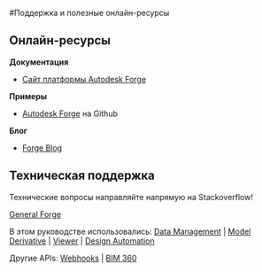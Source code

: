 #Поддержка и полезные онлайн-ресурсы

## Онлайн-ресурсы

**Документация**

 - [Сайт платформы Autodesk Forge](https://forge.autodesk.com/) 

**Примеры**

- [Autodesk Forge](https://github.com/Autodesk-Forge/) на Github

**Блог**

- [Forge Blog](https://forge.autodesk.com/blog/)

## Техническая поддержка

Технические вопросы направляйте напрямую на Stackoverflow! 

[General Forge](https://stackoverflow.com/questions/tagged/autodesk-forge)

В этом руководстве использовались: [Data Management](https://stackoverflow.com/questions/tagged/autodesk-data-management) | [Model Derivative](https://stackoverflow.com/questions/tagged/autodesk-model-derivative) | [Viewer](https://stackoverflow.com/questions/tagged/autodesk-viewer) | [Design Automation](https://stackoverflow.com/questions/tagged/autodesk-designautomation)

Другие APIs: [Webhooks](https://stackoverflow.com/questions/tagged/autodesk-webhooks) | [BIM 360](https://stackoverflow.com/questions/tagged/autodesk-bim360)
